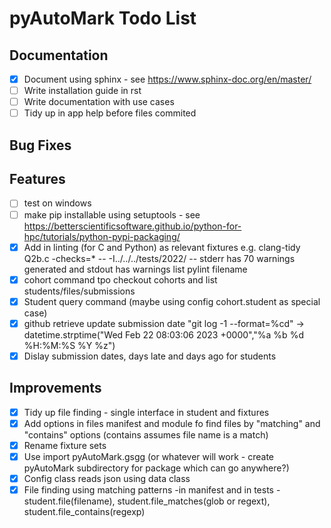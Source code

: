 # pyAutoMark Todo List

## Documentation

* [X] Document using sphinx - see <https://www.sphinx-doc.org/en/master/>
* [ ] Write installation guide in rst
* [ ] Write documentation with use cases
* [ ] Tidy up in app help before files commited

## Bug Fixes

## Features

* [ ] test on windows
* [ ] make pip installable using  setuptools - see <https://betterscientificsoftware.github.io/python-for-hpc/tutorials/python-pypi-packaging/>
* [X] Add in linting (for C and Python) as relevant fixtures e.g.
     clang-tidy Q2b.c -checks=* -- -I../../../tests/2022/ -- stderr has 70 warnings generated and stdout has warnings list
     pylint filename
* [X] cohort  command tpo checkout cohorts and list students/files/submissions
* [X] Student query command (maybe using config cohort.student as special case)
* [X] github retrieve update submission date "git log -1 --format=%cd" -> datetime.strptime("Wed Feb 22 08:03:06 2023 +0000","%a %b %d %H:%M:%S %Y %z")
* [X] Dislay submission dates, days late and days ago for students

## Improvements

* [X] Tidy up file finding - single interface in student and fixtures
* [X] Add options in files manifest and module fo find files by "matching" and "contains" options (contains assumes file name is a match)
* [X] Rename fixture sets
* [X] Use import pyAutoMark.gsgg (or whatever will work - create pyAutoMark subdirectory for package which can go anywhere?)
* [X] Config class reads json  using data class
* [X] File finding using matching patterns -in manifest and in tests - student.file(filename), student.file_matches(glob or regext), student.file_contains(regexp)
